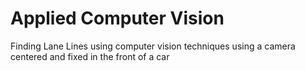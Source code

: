 # Applied Computer Vision 
Finding Lane Lines using computer vision techniques using a camera centered and fixed in the front of a car
